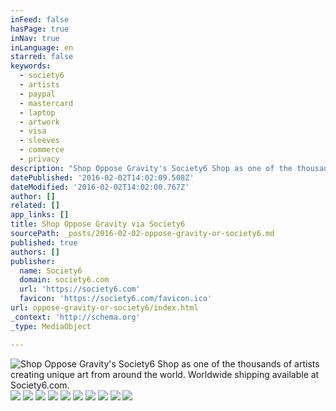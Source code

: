 ```yaml
---
inFeed: false
hasPage: true
inNav: true
inLanguage: en
starred: false
keywords:
  - society6
  - artists
  - paypal
  - mastercard
  - laptop
  - artwork
  - visa
  - sleeves
  - commerce
  - privacy
description: "Shop Oppose Gravity's Society6 Shop as one of the thousands of artists creating unique art from around the world. Worldwide shipping available at Society6.com."
datePublished: '2016-02-02T14:02:09.508Z'
dateModified: '2016-02-02T14:02:00.767Z'
author: []
related: []
app_links: []
title: Shop Oppose Gravity via Society6
sourcePath: _posts/2016-02-02-oppose-gravity-or-society6.md
published: true
authors: []
publisher:
  name: Society6
  domain: society6.com
  url: 'https://society6.com'
  favicon: 'https://society6.com/favicon.ico'
url: oppose-gravity-or-society6/index.html
_context: 'http://schema.org'
_type: MediaObject

---
```

![Shop Oppose Gravity's Society6 Shop as one of the thousands of artists creating unique art from around the world. Worldwide shipping available at Society6.com.](https://the-grid-user-content.s3-us-west-2.amazonaws.com/e818b8db-58fe-423e-aa03-88b442c280d7.JPG)
![](https://the-grid-user-content.s3-us-west-2.amazonaws.com/ea94140e-4042-4db5-a4ea-8e703180394f.jpg)
![](https://the-grid-user-content.s3-us-west-2.amazonaws.com/9a704e85-2e04-4054-9fd5-b28363b8ad18.jpg)
![](https://the-grid-user-content.s3-us-west-2.amazonaws.com/85888c45-1a69-4c12-bd07-924c4ab6255b.jpg)
![](https://the-grid-user-content.s3-us-west-2.amazonaws.com/e34d3995-edb2-43a4-9d3b-b5ac6d34b049.JPG)
![](https://the-grid-user-content.s3-us-west-2.amazonaws.com/0a341349-bdd4-4721-973f-59c65b70d9aa.jpg)
![](https://the-grid-user-content.s3-us-west-2.amazonaws.com/404cbcd4-4b63-40dc-8b33-eb07069bf5a2.JPG)
![](https://the-grid-user-content.s3-us-west-2.amazonaws.com/1ae53e68-a33a-4281-851c-a03b3d7805c4.JPG)
![](https://the-grid-user-content.s3-us-west-2.amazonaws.com/99b25b64-a4ce-4d55-ae29-8beb24330377.JPG)
![](https://the-grid-user-content.s3-us-west-2.amazonaws.com/9f58028f-d4fc-4dc6-8212-bdee3f19bdf7.JPG)
![](https://the-grid-user-content.s3-us-west-2.amazonaws.com/24ae2e73-c3ae-4b32-94b2-333804b0c30b.JPG)